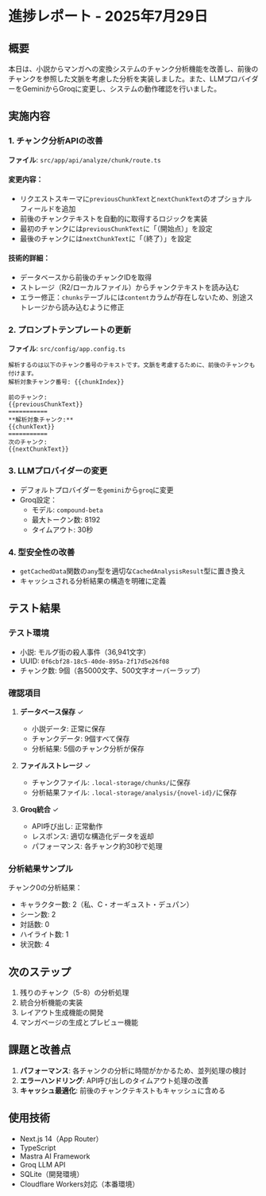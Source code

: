 # 進捗レポート - 2025年7月29日

## 概要
本日は、小説からマンガへの変換システムのチャンク分析機能を改善し、前後のチャンクを参照した文脈を考慮した分析を実装しました。また、LLMプロバイダーをGeminiからGroqに変更し、システムの動作確認を行いました。

## 実施内容

### 1. チャンク分析APIの改善
**ファイル**: `src/app/api/analyze/chunk/route.ts`

#### 変更内容：
- リクエストスキーマに`previousChunkText`と`nextChunkText`のオプショナルフィールドを追加
- 前後のチャンクテキストを自動的に取得するロジックを実装
- 最初のチャンクには`previousChunkText`に「（開始点）」を設定
- 最後のチャンクには`nextChunkText`に「（終了）」を設定

#### 技術的詳細：
- データベースから前後のチャンクIDを取得
- ストレージ（R2/ローカルファイル）からチャンクテキストを読み込む
- エラー修正：`chunks`テーブルには`content`カラムが存在しないため、別途ストレージから読み込むように修正

### 2. プロンプトテンプレートの更新
**ファイル**: `src/config/app.config.ts`

```
解析するのは以下のチャンク番号のテキストです。文脈を考慮するために、前後のチャンクも付けます。
解析対象チャンク番号: {{chunkIndex}}

前のチャンク:
{{previousChunkText}}
===========
**解析対象チャンク:**
{{chunkText}}
===========
次のチャンク:
{{nextChunkText}}
```

### 3. LLMプロバイダーの変更
- デフォルトプロバイダーを`gemini`から`groq`に変更
- Groq設定：
  - モデル: `compound-beta`
  - 最大トークン数: 8192
  - タイムアウト: 30秒

### 4. 型安全性の改善
- `getCachedData`関数の`any`型を適切な`CachedAnalysisResult`型に置き換え
- キャッシュされる分析結果の構造を明確に定義

## テスト結果

### テスト環境
- 小説: モルグ街の殺人事件（36,941文字）
- UUID: `0f6cbf28-18c5-40de-895a-2f17d5e26f08`
- チャンク数: 9個（各5000文字、500文字オーバーラップ）

### 確認項目
1. **データベース保存** ✓
   - 小説データ: 正常に保存
   - チャンクデータ: 9個すべて保存
   - 分析結果: 5個のチャンク分析が保存

2. **ファイルストレージ** ✓
   - チャンクファイル: `.local-storage/chunks/`に保存
   - 分析結果ファイル: `.local-storage/analysis/{novel-id}/`に保存

3. **Groq統合** ✓
   - API呼び出し: 正常動作
   - レスポンス: 適切な構造化データを返却
   - パフォーマンス: 各チャンク約30秒で処理

### 分析結果サンプル
チャンク0の分析結果：
- キャラクター数: 2（私、C・オーギュスト・デュパン）
- シーン数: 2
- 対話数: 0
- ハイライト数: 1
- 状況数: 4

## 次のステップ
1. 残りのチャンク（5-8）の分析処理
2. 統合分析機能の実装
3. レイアウト生成機能の開発
4. マンガページの生成とプレビュー機能

## 課題と改善点
1. **パフォーマンス**: 各チャンクの分析に時間がかかるため、並列処理の検討
2. **エラーハンドリング**: API呼び出しのタイムアウト処理の改善
3. **キャッシュ最適化**: 前後のチャンクテキストもキャッシュに含める

## 使用技術
- Next.js 14（App Router）
- TypeScript
- Mastra AI Framework
- Groq LLM API
- SQLite（開発環境）
- Cloudflare Workers対応（本番環境）